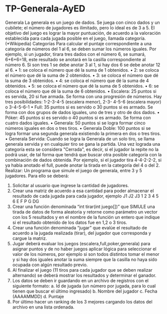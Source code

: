 # TP-Generala-AyED
Generala
La generala es un juego de dados. Se juega con cinco dados y un cubilete; el número de
jugadores es ilimitado, pero lo ideal es de 3 a 5. El objetivo del juego es lograr la mayor
puntuación, de acuerdo a la valoración establecida para cada jugada posible en el juego,
llamada categoría. (*Wikipedia)
Categorías
Para calcular el puntaje correspondiente a una categoría de números del 1 al 6, se deben
sumar los números iguales. Por ejemplo, si un jugador, tirara tres dados con el número
6, se sumará, 6+6+6=18, este resultado se anotará en la casilla correspondiente al
número 6. Si son tres 1 se debe anotar 3 al 1, si hay dos 6 se debe anotar 12 al 6.
• 1: se coloca el número que dé la suma de 1 obtenidos.
• 2: se coloca el número que dé la suma de 2 obtenidos.
• 3: se coloca el número que dé la suma de 3 obtenidos.
• 4: se coloca el número que dé la suma de 4 obtenidos.
• 5: se coloca el número que dé la suma de 5 obtenidos.
• 6: se coloca el número que dé la suma de 6 obtenidos.
• Escalera: 25 puntos si es servida, 20 si fue armada. Se forma con una
progresión de números. Hay tres posibilidades: 1-2-3-4-5 (escalera menor), 2-3-
4-5-6 (escalera mayor) o 3-4-5-6-1
• Full: 35 puntos si es servido o 30 puntos si es armado. Se forma con dos grupos
de dados iguales, uno de tres y otro de dos dados.
• Póker: 45 puntos si es servido o 40 puntos si es armado. Se forma con cuatro
dados iguales.
• Generala: 50 puntos si se logra formar cinco números iguales en dos o tres
tiros.
• Generala Doble: 100 puntos si se logra formar una segunda generala existiendo
la primera en dos o tres tiros.
• Generala Servida: Cuando se logra la Generala de un solo tiro, se llama
generala servida y en cualquier tiro se gana la partida.
Una vez lograda una categoría esta se considera "Cerrada", es decir, si el jugador la repite no la
podrá usar, de tal forma que tendrá que buscar otra posible categoría con la combinación de
dados obtenida. Por ejemplo, si el jugador tira 4-4-2-2-2, si ya había anotado el full, puede
anotar la tirada en la categoría del 4 o del 2.
Realizar:
Un programa que simule el juego de generala, entre 3 y 5 jugadores.
Para ello se deberá:
1) Solicitar al usuario que ingrese la cantidad de jugadores.
2) Crear una matriz de acuerdo a esa cantidad para poder almacenar el resultado de cada
jugada para cada jugador, ejemplo
J1 J2 J3
1
2
3
4
5
6
E
F
P
G
DG
3) Crear una función denominada “int tirar(int juego[])” que SIMULE una tirada de datos
de forma aleatoria y retorne como parámetro un vector con los 5 resultados y en el
nombre de la función un entero que indique si el resultado obtenido de los datos fue
en 1,2 o 3 tiros.
4) Crear una función denominada “jugar” que evalúe el resultado de acuerdo a la jugada
realizada (tirar), del jugador que corresponda y cargue la matriz.
5) Jugar deberá evaluar los juegos (escalera,full,poker,generala) para asignar puntos y de
no haber juegos aplicar lógica para seleccionar el valor de los números, por ejemplo si
son todos distintos tomar el menor y si hay dos iguales anotar la suma siempre que la
casilla no haya sido ocupada con algún resultado previo.
6) Al finalizar el juego (11 tiros para cada jugador que se deben realizar alternando) se
deberá mostrar los resultados y determinar el ganador.
7) Los datos se deben ir guardando en un archivo de registros con el siguiente formato:
a. Id de jugada (un número por jugada, para lo cual tienen que buscar el último
ingresado)
b. Nombre del jugador
c. Fecha (AAAAMMDD)
d. Puntaje
8) Por último hacer un ranking de los 3 mejores cargando los datos del archivo en una
lista ordenada.
